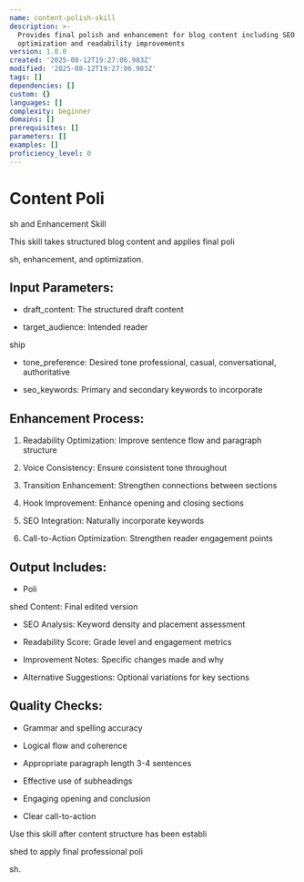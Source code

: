 ```yaml
---
name: content-polish-skill
description: >-
  Provides final polish and enhancement for blog content including SEO
  optimization and readability improvements
version: 1.0.0
created: '2025-08-12T19:27:06.983Z'
modified: '2025-08-12T19:27:06.983Z'
tags: []
dependencies: []
custom: {}
languages: []
complexity: beginner
domains: []
prerequisites: []
parameters: []
examples: []
proficiency_level: 0
---
```

# Content Poli

sh and Enhancement Skill

This skill takes structured blog content and applies final poli

sh, enhancement, and optimization.

## Input Parameters:
  - draft_content: The structured draft content

- target_audience: Intended reader

ship

- tone_preference: Desired tone professional, casual, conversational, authoritative

- seo_keywords: Primary and secondary keywords to incorporate

## Enhancement Process:
  1. Readability Optimization: Improve sentence flow and paragraph structure

2. Voice Consistency: Ensure consistent tone throughout

3. Transition Enhancement: Strengthen connections between sections

4. Hook Improvement: Enhance opening and closing sections

5. SEO Integration: Naturally incorporate keywords

6. Call-to-Action Optimization: Strengthen reader engagement points

## Output Includes:
  - Poli

shed Content: Final edited version

- SEO Analysis: Keyword density and placement assessment

- Readability Score: Grade level and engagement metrics

- Improvement Notes: Specific changes made and why

- Alternative Suggestions: Optional variations for key sections

## Quality Checks:
  - Grammar and spelling accuracy

- Logical flow and coherence

- Appropriate paragraph length 3-4 sentences

- Effective use of subheadings

- Engaging opening and conclusion

- Clear call-to-action

Use this skill after content structure has been establi

shed to apply final professional poli

sh.
